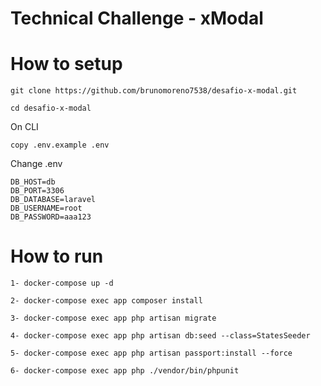 <h1>Technical Challenge - xModal</h1>

# How to setup

```git clone https://github.com/brunomoreno7538/desafio-x-modal.git```
<br/>

```cd desafio-x-modal```
<br/>

On CLI
<br/>

```copy .env.example .env```
<br/>

Change .env
```
DB_HOST=db
DB_PORT=3306
DB_DATABASE=laravel
DB_USERNAME=root
DB_PASSWORD=aaa123
```

# How to run

```1- docker-compose up -d```
<br/>

```2- docker-compose exec app composer install```
<br/>

```3- docker-compose exec app php artisan migrate```
<br/>

```4- docker-compose exec app php artisan db:seed --class=StatesSeeder```
<br/>

```5- docker-compose exec app php artisan passport:install --force```
<br/>

```6- docker-compose exec app php ./vendor/bin/phpunit```
<br/>
